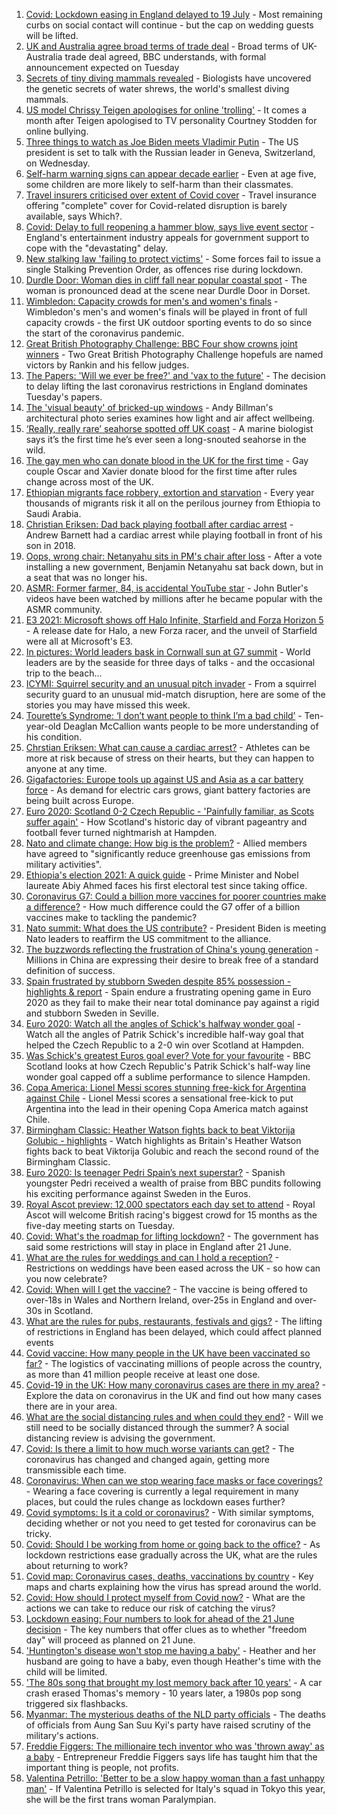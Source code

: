 1. [Covid: Lockdown easing in England delayed to 19 July](https://www.bbc.co.uk/news/uk-57476776) - Most remaining curbs on social contact will continue - but the cap on wedding guests will be lifted.
2. [UK and Australia agree broad terms of trade deal](https://www.bbc.co.uk/news/business-57478412) - Broad terms of UK-Australia trade deal agreed, BBC understands, with formal announcement expected on Tuesday
3. [Secrets of tiny diving mammals revealed](https://www.bbc.co.uk/news/science-environment-57470976) - Biologists have uncovered the genetic secrets of water shrews, the world's smallest diving mammals.
4. [US model Chrissy Teigen apologises for online 'trolling'](https://www.bbc.co.uk/news/entertainment-arts-57478066) - It comes a month after Teigen apologised to TV personality Courtney Stodden for online bullying.
5. [Three things to watch as Joe Biden meets Vladimir Putin](https://www.bbc.co.uk/news/world-us-canada-57427057) - The US president is set to talk with the Russian leader in Geneva, Switzerland, on Wednesday.
6. [Self-harm warning signs can appear decade earlier](https://www.bbc.co.uk/news/health-57468584) - Even at age five, some children are more likely to self-harm than their classmates.
7. [Travel insurers criticised over extent of Covid cover](https://www.bbc.co.uk/news/business-57471106) - Travel insurance offering "complete" cover for Covid-related disruption is barely available, says Which?.
8. [Covid: Delay to full reopening a hammer blow, says live event sector](https://www.bbc.co.uk/news/entertainment-arts-57469547) - England's entertainment industry appeals for government support to cope with the "devastating" delay.
9. [New stalking law 'failing to protect victims'](https://www.bbc.co.uk/news/uk-57384615) - Some forces fail to issue a single Stalking Prevention Order, as offences rise during lockdown.
10. [Durdle Door: Woman dies in cliff fall near popular coastal spot](https://www.bbc.co.uk/news/uk-england-dorset-57475474) - The woman is pronounced dead at the scene near Durdle Door in Dorset.
11. [Wimbledon: Capacity crowds for men's and women's finals](https://www.bbc.co.uk/sport/57473711) - Wimbledon's men's and women's finals will be played in front of full capacity crowds - the first UK outdoor sporting events to do so since the start of the coronavirus pandemic.
12. [Great British Photography Challenge: BBC Four show crowns joint winners](https://www.bbc.co.uk/news/entertainment-arts-57473736) - Two Great British Photography Challenge hopefuls are named victors by Rankin and his fellow judges.
13. [The Papers: 'Will we ever be free?' and 'vax to the future'](https://www.bbc.co.uk/news/blogs-the-papers-57478106) - The decision to delay lifting the last coronavirus restrictions in England dominates Tuesday's papers.
14. [The 'visual beauty' of bricked-up windows](https://www.bbc.co.uk/news/in-pictures-57349499) - Andy Billman's architectural photo series examines how light and air affect wellbeing.
15. [‘Really, really rare’ seahorse spotted off UK coast](https://www.bbc.co.uk/news/science-environment-57448237) - A marine biologist says it’s the first time he’s ever seen a long-snouted seahorse in the wild.
16. [The gay men who can donate blood in the UK for the first time](https://www.bbc.co.uk/news/uk-57469036) - Gay couple Oscar and Xavier donate blood for the first time after rules change across most of the UK.
17. [Ethiopian migrants face robbery, extortion and starvation](https://www.bbc.co.uk/news/world-africa-57447744) - Every year thousands of migrants risk it all on the perilous journey from Ethiopia to Saudi Arabia.
18. [Christian Eriksen: Dad back playing football after cardiac arrest](https://www.bbc.co.uk/news/uk-wales-57466397) - Andrew Barnett had a cardiac arrest while playing football in front of his son in 2018.
19. [Oops, wrong chair: Netanyahu sits in PM's chair after loss](https://www.bbc.co.uk/news/world-57466408) - After a vote installing a new government, Benjamin Netanyahu sat back down, but in a seat that was no longer his.
20. [ASMR: Former farmer, 84, is accidental YouTube star](https://www.bbc.co.uk/news/uk-england-derbyshire-57402080) - John Butler's videos have been watched by millions after he became popular with the ASMR community.
21. [E3 2021: Microsoft shows off Halo Infinite, Starfield and Forza Horizon 5](https://www.bbc.co.uk/news/technology-57464057) - A release date for Halo, a new Forza racer, and the unveil of Starfield were all at Microsoft's E3.
22. [In pictures: World leaders bask in Cornwall sun at G7 summit](https://www.bbc.co.uk/news/uk-57438878) - World leaders are by the seaside for three days of talks - and the occasional trip to the beach...
23. [ICYMI: Squirrel security and an unusual pitch invader](https://www.bbc.co.uk/news/world-57432086) - From a squirrel security guard to an unusual mid-match disruption, here are some of the stories you may have missed this week.
24. [Tourette’s Syndrome: ‘I don’t want people to think I’m a bad child’](https://www.bbc.co.uk/news/uk-northern-ireland-57435056) - Ten-year-old Deaglan McCallion wants people to be more understanding of his condition.
25. [Chrstian Eriksen: What can cause a cardiac arrest?](https://www.bbc.co.uk/news/health-57469627) - Athletes can be more at risk because of stress on their hearts, but they can happen to anyone at any time.
26. [Gigafactories: Europe tools up against US and Asia as a car battery force](https://www.bbc.co.uk/news/business-57382472) - As demand for electric cars grows, giant battery factories are being built across Europe.
27. [Euro 2020: Scotland 0-2 Czech Republic - 'Painfully familiar, as Scots suffer again'](https://www.bbc.co.uk/sport/football/57471795) - How Scotland's historic day of vibrant pageantry and football fever turned nightmarish at Hampden.
28. [Nato and climate change: How big is the problem?](https://www.bbc.co.uk/news/world-57476349) - Allied members have agreed to "significantly reduce greenhouse gas emissions from military activities".
29. [Ethiopia's election 2021: A quick guide](https://www.bbc.co.uk/news/world-africa-57102189) - Prime Minister and Nobel laureate Abiy Ahmed faces his first electoral test since taking office.
30. [Coronavirus G7: Could a billion more vaccines for poorer countries make a difference?](https://www.bbc.co.uk/news/57427877) - How much difference could the G7 offer of a billion vaccines make to tackling the pandemic?
31. [Nato summit: What does the US contribute?](https://www.bbc.co.uk/news/world-44717074) - President Biden is meeting Nato leaders to reaffirm the US commitment to the alliance.
32. [The buzzwords reflecting the frustration of China's young generation](https://www.bbc.co.uk/news/world-asia-china-57328508) - Millions in China are expressing their desire to break free of a standard definition of success.
33. [Spain frustrated by stubborn Sweden despite 85% possession - highlights & report](https://www.bbc.co.uk/sport/football/51197790) - Spain endure a frustrating opening game in Euro 2020 as they fail to make their near total dominance pay against a rigid and stubborn Sweden in Seville.
34. [Euro 2020: Watch all the angles of Schick's halfway wonder goal](https://www.bbc.co.uk/sport/av/football/57475435) - Watch all the angles of Patrik Schick's incredible half-way goal that helped the Czech Republic to a 2-0 win over Scotland at Hampden.
35. [Was Schick's greatest Euros goal ever? Vote for your favourite](https://www.bbc.co.uk/sport/football/57473976) - BBC Scotland looks at how Czech Republic's Patrik Schick's half-way line wonder goal capped off a sublime performance to silence Hampden.
36. [Copa America: Lionel Messi scores stunning free-kick for Argentina against Chile](https://www.bbc.co.uk/sport/av/football/57478426) - Lionel Messi scores a sensational free-kick to put Argentina into the lead in their opening Copa America match against Chile.
37. [Birmingham Classic: Heather Watson fights back to beat Viktorija Golubic - highlights](https://www.bbc.co.uk/sport/av/tennis/57477610) - Watch highlights as Britain's Heather Watson fights back to beat Viktorija Golubic and reach the second round of the Birmingham Classic.
38. [Euro 2020: Is teenager Pedri Spain’s next superstar?](https://www.bbc.co.uk/sport/av/football/57476924) - Spanish youngster Pedri received a wealth of praise from BBC pundits following his exciting performance against Sweden in the Euros.
39. [Royal Ascot preview: 12,000 spectators each day set to attend](https://www.bbc.co.uk/sport/horse-racing/57453878) - Royal Ascot will welcome British racing's biggest crowd for 15 months as the five-day meeting starts on Tuesday.
40. [Covid: What's the roadmap for lifting lockdown?](https://www.bbc.co.uk/news/explainers-52530518) - The government has said some restrictions will stay in place in England after 21 June.
41. [What are the rules for weddings and can I hold a reception?](https://www.bbc.co.uk/news/explainers-52811509) - Restrictions on weddings have been eased across the UK - so how can you now celebrate?
42. [Covid: When will I get the vaccine?](https://www.bbc.co.uk/news/health-55045639) - The vaccine is being offered to over-18s in Wales and Northern Ireland, over-25s in England and over-30s in Scotland.
43. [What are the rules for pubs, restaurants, festivals and gigs?](https://www.bbc.co.uk/news/business-52977388) - The lifting of restrictions in England has been delayed, which could affect planned events
44. [Covid vaccine: How many people in the UK have been vaccinated so far?](https://www.bbc.co.uk/news/health-55274833) - The logistics of vaccinating millions of people across the country, as more than 41 million people receive at least one dose.
45. [Covid-19 in the UK: How many coronavirus cases are there in my area?](https://www.bbc.co.uk/news/uk-51768274) - Explore the data on coronavirus in the UK and find out how many cases there are in your area.
46. [What are the social distancing rules and when could they end?](https://www.bbc.co.uk/news/uk-51506729) - Will we still need to be socially distanced through the summer? A social distancing review is advising the government.
47. [Covid: Is there a limit to how much worse variants can get?](https://www.bbc.co.uk/news/health-57431420) - The coronavirus has changed and changed again, getting more transmissible each time.
48. [Coronavirus: When can we stop wearing face masks or face coverings?](https://www.bbc.co.uk/news/health-51205344) - Wearing a face covering is currently a legal requirement in many places, but could the rules change as lockdown eases further?
49. [Covid symptoms: Is it a cold or coronavirus?](https://www.bbc.co.uk/news/health-54145299) - With similar symptoms, deciding whether or not you need to get tested for coronavirus can be tricky.
50. [Covid: Should I be working from home or going back to the office?](https://www.bbc.co.uk/news/business-52567567) - As lockdown restrictions ease gradually across the UK, what are the rules about returning to work?
51. [Covid map: Coronavirus cases, deaths, vaccinations by country](https://www.bbc.co.uk/news/world-51235105) - Key maps and charts explaining how the virus has spread around the world.
52. [Covid: How should I protect myself from Covid now?](https://www.bbc.co.uk/news/health-57087517) - What are the actions we can take to reduce our risk of catching the virus?
53. [Lockdown easing: Four numbers to look for ahead of the 21 June decision](https://www.bbc.co.uk/news/57403888) - The key numbers that offer clues as to whether "freedom day" will proceed as planned on 21 June.
54. ['Huntington's disease won't stop me having a baby'](https://www.bbc.co.uk/news/stories-57430859) - Heather and her husband are going to have a baby, even though Heather's time with the child will be limited.
55. ['The 80s song that brought my lost memory back after 10 years'](https://www.bbc.co.uk/news/disability-50478524) - A car crash erased Thomas's memory - 10 years later, a 1980s pop song triggered six flashbacks.
56. [Myanmar: The mysterious deaths of the NLD party officials](https://www.bbc.co.uk/news/world-asia-57380237) - The deaths of officials from Aung San Suu Kyi's party have raised scrutiny of the military's actions.
57. [Freddie Figgers: The millionaire tech inventor who was 'thrown away' as a baby](https://www.bbc.co.uk/news/stories-57081087) - Entrepreneur Freddie Figgers says life has taught him that the important thing is people, not profits.
58. [Valentina Petrillo: 'Better to be a slow happy woman than a fast unhappy man'](https://www.bbc.co.uk/news/stories-57338207) - If Valentina Petrillo is selected for Italy's squad in Tokyo this year, she will be the first trans woman Paralympian.
